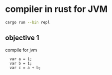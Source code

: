 # compiler in rust for JVM

```sh
cargo run --bin repl
```

## objective 1

compile for jvm 

```
  var a = 1;
  var b = 1;
  var c = a + b;
```